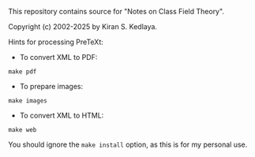 This repository contains source for "Notes on Class Field Theory".

Copyright (c) 2002-2025 by Kiran S. Kedlaya.

Hints for processing PreTeXt:

- To convert XML to PDF:
```
make pdf
```
- To prepare images:
```
make images
```
- To convert XML to HTML:
```
make web
```

You should ignore the `make install` option, as this is for my personal use.